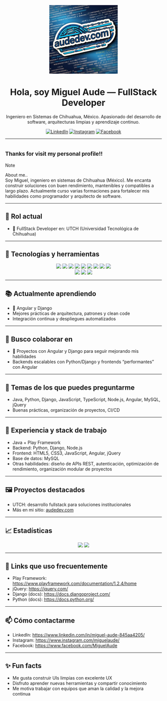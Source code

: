 <div align="center">

<img src="https://github.com/mikeaude1/mikeaude1/raw/main/audedevcom4.jpeg" alt="audedev.com image" height="220" width="220">

# Hola, soy Miguel Aude — FullStack Developer

Ingeniero en Sistemas de Chihuahua, México. Apasionado del desarrollo de software, arquitecturas limpias y aprendizaje continuo.  


[![LinkedIn](https://img.shields.io/badge/LinkedIn-Miguel%20Aude-0A66C2?style=for-the-badge&logo=linkedin)](https://www.linkedin.com/in/miguel-aude-845aa4205/)
[![Instagram](https://img.shields.io/badge/Instagram-@miguelaude-E4405F?style=for-the-badge&logo=instagram)](https://www.instagram.com/miguelaude/)
[![Facebook](https://img.shields.io/badge/Facebook-Miguel%20Aude-1877F2?style=for-the-badge&logo=facebook)](https://www.facebook.com/MiguelAude)

</div>

---

## <sub> Thanks for visit my personal profile!! </sub>

> [!NOTE]  
> About me..  
> Soy Miguel, ingeniero en sistemas de Chihuahua (México). Me encanta construir soluciones con buen rendimiento, mantenibles y compatibles a largo plazo. Actualmente curso varias formaciones para fortalecer mis habilidades como programador y arquitecto de software.

---

## 🚀 Rol actual
- 🔭 FullStack Developer en: UTCH (Universidad Tecnológica de Chihuahua)

---

## 🧠 Tecnologías y herramientas
<div align="center">

<img src="https://img.shields.io/badge/Java-ED8B00?style=for-the-badge&logo=openjdk&logoColor=white" />
<img src="https://img.shields.io/badge/Play%20Framework-2C8E3B?style=for-the-badge&logo=playwright&logoColor=white" />
<img src="https://img.shields.io/badge/Python-3776AB?style=for-the-badge&logo=python&logoColor=white" />
<img src="https://img.shields.io/badge/Django-092E20?style=for-the-badge&logo=django&logoColor=white" />
<img src="https://img.shields.io/badge/Node.js-339933?style=for-the-badge&logo=node.js&logoColor=white" />
<img src="https://img.shields.io/badge/Angular-DD0031?style=for-the-badge&logo=angular&logoColor=white" />
<img src="https://img.shields.io/badge/JavaScript-F7DF1E?style=for-the-badge&logo=javascript&logoColor=000" />
<img src="https://img.shields.io/badge/TypeScript-3178C6?style=for-the-badge&logo=typescript&logoColor=white" />
<img src="https://img.shields.io/badge/jQuery-0769AD?style=for-the-badge&logo=jquery&logoColor=white" />
<br/>
<img src="https://img.shields.io/badge/HTML5-E34F26?style=for-the-badge&logo=html5&logoColor=white" />
<img src="https://img.shields.io/badge/CSS3-1572B6?style=for-the-badge&logo=css3&logoColor=white" />
<img src="https://img.shields.io/badge/MySQL-4479A1?style=for-the-badge&logo=mysql&logoColor=white" />

</div>

---

## 📚 Actualmente aprendiendo
- 🌱 Angular y Django
- Mejores prácticas de arquitectura, patrones y clean code
- Integración continua y despliegues automatizados

---

## 🤝 Busco colaborar en
- 👯 Proyectos con Angular y Django para seguir mejorando mis habilidades
- Backends escalables con Python/Django y frontends “performantes” con Angular

---

## 💬 Temas de los que puedes preguntarme
- Java, Python, Django, JavaScript, TypeScript, Node.js, Angular, MySQL, jQuery
- Buenas prácticas, organización de proyectos, CI/CD

---

## 🧭 Experiencia y stack de trabajo
- Java + Play Framework
- Backend: Python, Django, Node.js
- Frontend: HTML5, CSS3, JavaScript, Angular, jQuery
- Base de datos: MySQL
- Otras habilidades: diseño de APIs REST, autenticación, optimización de rendimiento, organización modular de proyectos

---

## 🖼️ Proyectos destacados
- UTCH: desarrollo fullstack para soluciones institucionales
- Más en mi sitio: [audedev.com](https://audedev.com)

---

## 📈 Estadísticas
<div align="center">

<img src="https://github-readme-stats.vercel.app/api?username=mikeaude1&show_icons=true&theme=radical" height="160" />
<img src="https://github-readme-streak-stats.herokuapp.com/?user=mikeaude1&theme=radical" height="160" />

</div>

---

## 📝 Links que uso frecuentemente
- Play Framework: https://www.playframework.com/documentation/1.2.4/home
- jQuery: https://jquery.com/
- Django (docs): https://docs.djangoproject.com/
- Python (docs): https://docs.python.org/

---

## 📫 Cómo contactarme
- LinkedIn: https://www.linkedin.com/in/miguel-aude-845aa4205/  
- Instagram: https://www.instagram.com/miguelaude/  
- Facebook: https://www.facebook.com/MiguelAude

---

## ✨ Fun facts
- Me gusta construir UIs limpias con excelente UX
- Disfruto aprender nuevas herramientas y compartir conocimiento
- Me motiva trabajar con equipos que aman la calidad y la mejora continua
